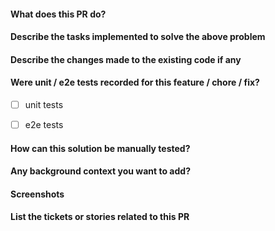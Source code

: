 #### What does this PR do?

#### Describe the tasks implemented to solve the above problem

#### Describe the changes made to the existing code if any

#### Were unit / e2e tests recorded for this feature / chore / fix?

- [ ] unit tests

- [ ] e2e tests

#### How can this solution be manually tested?

#### Any background context you want to add?

#### Screenshots

#### List the tickets or stories related to this PR

